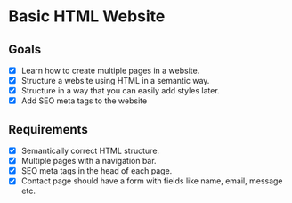 # Basic HTML Website

## Goals

- [x] Learn how to create multiple pages in a website.
- [x] Structure a website using HTML in a semantic way.
- [x] Structure in a way that you can easily add styles later.
- [x] Add SEO meta tags to the website

## Requirements

- [x] Semantically correct HTML structure.
- [x] Multiple pages with a navigation bar.
- [x] SEO meta tags in the head of each page.
- [x] Contact page should have a form with fields like name, email, message etc.